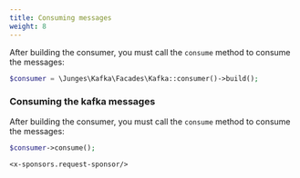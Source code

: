 ```yaml
---
title: Consuming messages
weight: 8
---
```


After building the consumer, you must call the `consume` method to consume the messages:

```php
$consumer = \Junges\Kafka\Facades\Kafka::consumer()->build();
```

### Consuming the kafka messages

After building the consumer, you must call the `consume` method to consume the messages:

```php
$consumer->consume();
```

```+parse
<x-sponsors.request-sponsor/>
```